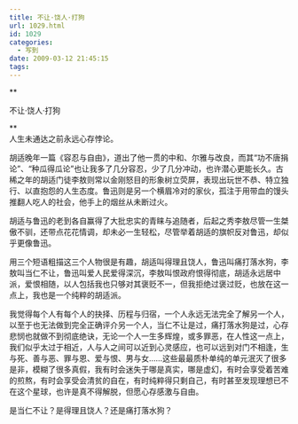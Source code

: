 ```yaml
---
title: 不让·饶人·打狗
url: 1029.html
id: 1029
categories:
  - 写到
date: 2009-03-12 21:45:15
tags:
---
```


**

不让·饶人·打狗

**  
人生未通达之前永远心存悖论。  
  
胡适晚年一篇《容忍与自由》，道出了他一贯的中和、尔雅与改良，而其“功不唐捐论”、“种瓜得瓜论”也让我多了几分容忍，少了几分冲动，也许潜心更能长久。古稀之年的胡适门徒李敖则常以金刚怒目的形象树立荧屏，表现出玩世不恭、特立独行、以直抱怨的人生态度。鲁迅则是另一个横眉冷对的家伙，孤注于用带血的馒头推翻人吃人的社会，他手上的烟丝从未断过火。  
  
胡适与鲁迅的老到各自赢得了大批忠实的青睐与追随者，后起之秀李敖尽管一生桀傲不驯，还带点花花情调，却未必一生轻松，尽管举着胡适的旗帜反对鲁迅，却似乎更像鲁迅。  
  
用三个短语粗描这三个人物很是有趣，胡适叫得理且饶人，鲁迅叫痛打落水狗，李敖叫当仁不让，鲁迅叫爱人民爱得深沉，李敖叫恨政府恨得彻底，胡适永远居中派，爱恨相随，以人包括我也只够对其褒贬不一，但我拒绝过褒过贬，也放在这一点上，我也是一个纯粹的胡适派。  
  
我觉得每个人有每个人的抉择、历程与归宿，一个人永远无法完全了解另一个人，以至于也无法做到完全正确评介另一个人，当仁不让是过，痛打落水狗是过，心存悲悯也就做不到彻底绝诀，无论一个人一生多辉煌，或多罪恶，在人性这一点上，我们似乎太过于相近，人与人之间可以近到心灵感应，也可以远到对门不相逢，生与死、善与恶、罪与恩、爱与恨、男与女……这些最最质朴单纯的单元泯灭了很多是非，模糊了很多真假，我有时会迷失于哪是真实，哪是虚幻，有时会享受着苦难的煎熬，有时会享受会清贫的自在，有时纯粹得只剩自己，有时甚至发现理想已不在这个星球，也许是真不得解脱，但愿心存感激与自由。  
  
是当仁不让？是得理且饶人？还是痛打落水狗？